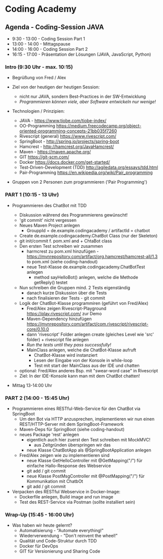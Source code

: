 # Coding Academy


## Agenda - Coding-Session JAVA

* 9:30 - 13:00 - Coding Session Part 1
* 13:00 - 14:00 - Mittagspause
* 14:00 - 16:00 - Coding Session Part 2
* 16:15 - 17:00 - Präsentation der Lösungen (JAVA, JavaScript, Python)


### Intro (9:30 Uhr - max. 10:15)

- Begrüßung von Fred / Alex
- Ziel von der heutigen der heutigen Session:
   - nicht nur JAVA, sondern Best-Practices in der SW-Entwicklung
   - *Programmieren können viele, aber Software entwickeln nur wenige!*
- Technologien / Prinzipien:
   - JAVA - https://www.tiobe.com/tiobe-index/
   - OO-Programming https://medium.freecodecamp.org/object-oriented-programming-concepts-21bb035f7260
   - Rivescript (general) https://www.rivescript.com/
   - SpringBoot - http://spring.io/projects/spring-boot
   - Hamcrest - http://hamcrest.org/JavaHamcrest/
   - Maven - https://maven.apache.org/
   - GIT https://git-scm.com/
   - Docker https://docs.docker.com/get-started/
   - Test-Driven-Development (TDD) http://agiledata.org/essays/tdd.html
   - Pair-Programming https://en.wikipedia.org/wiki/Pair_programming
   
   
- Gruppen von 2 Personen zum programmieren ('Pair Programming')


### PART 1 (10:15 - 13 Uhr)
- Programmieren des ChatBot mit TDD
   * Diskussion während des Programmierens gewünscht!
   * 'git commit' nicht vergessen
   * Neues Maven Project anlegen
      * GrouppId = de.example.codingacademy / artifactId = chatbot
   * Create de.example.codingacademy.ChatBot Class (nur der Skeleton)
   * git init/commit f. pom.xml and + ChtaBot class
   * Den ersten Test schreiben wir zusammen
      * harmcrest zu pom.xml hinzufügen - https://mvnrepository.com/artifact/org.hamcrest/hamcrest-all/1.3 to pom.xml (siehe coding-handout)
      * neue Test-Klasse de.example.codingacademy.ChatBotTest anlegen
         * method sayHelloBot() anlegen, welche die Methode getReply() testet
   * Nun schreiben die Gruppen mind. 2 Tests eigenständig
      * danach kurze Diskussion über die Tests
      * nach finalisieren der Tests - git commit
   * Logik der ChatBot-Klasse programmiren (geführt von Fred/Alex)
      * Fred/Alex zeigen Rivescript-Playground https://play.rivescript.com/ zur Demo
      * Maven-Dependency hinzufügen https://mvnrepository.com/artifact/com.rivescript/rivescript-core/0.10.0
      * dann 'rivescript' Folder anlegen create (gleiches Level wie 'src' folder) + rivescript file anlegen
      * *Run the tests until they pass successfully!*
      * MainClass anlegen, welche die ChatBot-Klasse aufruft
         * ChatBot-Klasse wird instanziert
         * Lesen der Eingabe von der Konsole in while-loop
         * Test mit start der MainClass aus der IDE und chatten
   * optional: Fred/Alex anderes Bsp. mit "swear-word case" in Rivescript
   * Ziel: In der IDE-Konsole kann man mit dem ChatBot chatten! 

 
- Mittag 13-14:00 Uhr

### PART 2 (14:00 - 15:45 Uhr)
- Programmieren eines RESTful-Web-Service für den ChatBot via SpringBoot
  * Um den Bot via HTTP anzusprechen, implementieren wir nun einen REST/HTTP-Server mit dem SpringBoot-Framework
  * Maven-Deps für SpringBoot (siehe coding-handout)
  * neues Package 'rest' anlegen
     * eigentlich auch hier zuerst den Test schreiben mit MockMVC! 
        * aus Zeitgründen überspringen wir das
     * neue Klasse ChatBotApp als @SpringBootApplication anlegen
  * Fred/Alex zeigen wie zu implementieren sind 
     * neue Klasse GetHelloController mit @GetMapping("/") für einfache Hallo-Response des Webservice
     * git add / git commit
     * neue Klasse PostMsgController mit @PostMapping("/") für Kommunikation mit ChatbOt
     * git add / git commit
- Verpacken des RESTful Webservice in Docker-Image:
  * Dockerfile anlegen, Build image and run image
  * Test des REST-Service via Postman (sollte installiert sein)
 
### Wrap-Up (15:45 - 16:00 Uhr)
- Was haben wir heute gelernt?
  - Automatisierung - "Automate everything!"  
  - Wiederverwendung - "Don't reinvent the wheel!"
  - Qualität und Code-Struktur durch TDD
  - Docker für DevOps
  - GIT für Versionierung und Sharing Code
  
